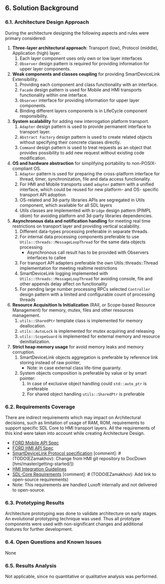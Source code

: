 ## 6.  Solution Background

### 6.1. Architecture Design Approach

During the architecture designing the following aspects and rules were primary considered:

1.  **Three-layer architectural approach**: Transport (low), Protocol (middle), Application (high) layer.
    1.  Each layer component uses only own or low layer interfaces
    2.  `Observer` design pattern is required for providing information for upper layer components.
2.  **Weak components and classes coupling** for providing SmartDeviceLink Extensibility.
    1.  Providing each component and class functionality with an interface.
    2.  `Facade` design pattern is used for Mobile and HMI transports functionality within one interface.
    3.  `Observer` interface for providing information for upper layer components.
    4.  Binding different layers components is in LifeCycle component responsibility.
3.  **System scalability** for adding new interrogation platform transport. 
    1.  `Adapter` design pattern is used to provide permanent interface to transport layer.
    2.  `Abstract Factory` design pattern is used to create related objects without specifying their concrete classes directly.
    3.  `Command` design pattern is used to treat requests as an object that provides possibility to add new request without existing code modification.
4.  **OS and hardware abstraction** for simplifying portability to non-POSIX-compliant OS.
    1.  `Adapter` pattern is used for preparing the cross-platform interface for thread, timer, synchronization, file and data access functionality.
    2.  For HMI and Mobile transports used `adapter` pattern with a unified interface, which could be reused for new platform- and OS- specific transport API adoption
    3.  OS-related and 3d-party libraries APIs are segregated in Utils component, which available for all SDL layers 
    4.  Utils classes are implemented with `Bridge` design pattern (PIMPL idiom) for avoiding platform and 3d-party libraries dependencies. 
5.  **Asynchronous data and notification handling** for meeting real time restrictions on transport layer and providing vertical scalability.
    1.  Different data-types processing preferable in separate threads.
    2.  For internal data processing components preferable to use `Utils::threads::MessageLoopThread` for the same data objects processing
        -  Asynchronous call result has to be provided with Observers interfaces to callee
    3.  For transport API adapters preferable the own Utils::threads::Thread implementation for meeting realtime restrictions
    4.  SmartDeviceLink logging implemented with `Utils::threads::MessageLoopThread` for avoiding console, file and other appends delay affect on functionality
    5.  For pending large number processing RPCs selected `Controller` design pattern with a limited and configurable count of processing threads
6.  **Resource Acquisition Is Initialization** (RAII, or Scope-based Resource Management) for memory, mutex, files and other resources management.
    1.  `utils::SharedPtr` template class is implemented for memory deallocation.
    2.  `utils::AutoLock` is implemented for mutex acquiring and releasing 
    3.  `utils::ScopeGuard` is implemented for external memory and resource deinitialization.
7.  **Strict heap memory usage** for avoid memory leaks and memory corruption.
    1.  SmartDeviceLink objects aggregation is preferable by reference link storing instead of raw pointer,
        - Note: in case external class life-time guaranty.
    2.  System objects composition is preferable by value or by smart pointer:
        1.  In case of exclusive object handling could `std::auto_ptr` is preferable
        2.  For shared object handling `utils::SharedPtr` is preferable

### 6.2. Requirements Coverage

There are indirect requirements which may impact on Architectural decisions, such as limitation of usage of RAM, ROM, requirements to support specific SDL Core to HMI transport layers. All the requirements of this kind were taken into account while creating Architecture Design.
-  [FORD Mobile API Spec](https://github.com/smartdevicelink/sdl_core/blob/master/src/components/interfaces/MOBILE_API.xml)
-  [FORD HMI API Spec](https://github.com/smartdevicelink/sdl_core/blob/master/src/components/interfaces/HMI_API.xml)
-  [SmartDeviceLink Protocol specification](https://github.com/smartdevicelink/protocol_spec/blob/master/README.md)
   [comment]: # (TODO(EZamakhov): Change from HMI git repository to DocDown [hmi/master/getting-started/])
-  [HMI Integration Guidelines](https://github.com/smartdevicelink/sdl_hmi_integration_guidelines/blob/master/docs/Getting%20Started/index.md)
-  [SDL-Core Requirements](https://adc.luxoft.com/confluence/display/APPLINK/SDL-GENIVI+Requirements)
   [comment]: # (TODO(EZamakhov): Add link to open-source requirements)
  - Note: This requirements are handled Luxoft internally and not delivered to open-source.

### 6.3. Prototyping Results

Architecture prototyping was done to validate architecture on early stages. An evolutional prototyping technique was used. Thus all prototype components were used with non-significant changes and additional features for further development.

### 6.4. Open Questions and Known Issues

None

### 6.5. Results Analysis

Not applicable, since no quantitative or qualitative analysis was performed.
